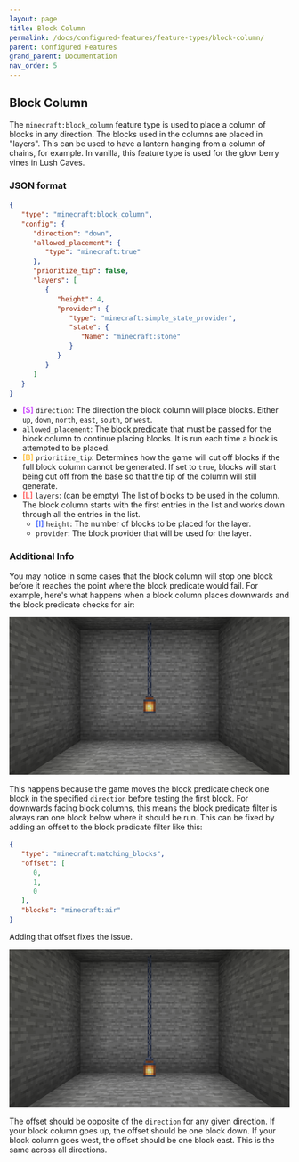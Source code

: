```yaml
---
layout: page
title: Block Column
permalink: /docs/configured-features/feature-types/block-column/
parent: Configured Features
grand_parent: Documentation
nav_order: 5
---
```


## Block Column

<style>
re {color:#FF6F6F;font-weight:bold}
or {color:#FEC856;font-weight:bold}
bl {color:#5573FF;font-weight:bold}
pu {color:#CE52FE;font-weight:bold}
</style>

The `minecraft:block_column` feature type is used to place a column of blocks in any direction. The blocks used in the columns are placed in "layers". This can be used to have a lantern hanging from a column of chains, for example. In vanilla, this feature type is used for the glow berry vines in Lush Caves.

### JSON format

```json
{
   "type": "minecraft:block_column",
   "config": {
      "direction": "down",
      "allowed_placement": {
         "type": "minecraft:true"
      },
      "prioritize_tip": false,
      "layers": [
         {
            "height": 4,
            "provider": {
               "type": "minecraft:simple_state_provider",
               "state": {
                  "Name": "minecraft:stone"
               }
            }
         }
      ]
   }
}
```

* ‌<pu>[S]</pu> `direction`: The direction the block column will place blocks. Either `up`, `down`, `north`, `east`, `south`, or `west`.
* `allowed_placement`: The [block predicate](/docs/misc/block-predicates/) that must be passed for the block column to continue placing blocks. It is run each time a block is attempted to be placed.
* ‌<or>[B]</or> `prioritize_tip`: Determines how the game will cut off blocks if the full block column cannot be generated. If set to `true`, blocks will start being cut off from the base so that the tip of the column will still generate.
* ‌<re>[L]</re> `layers`: (can be empty) The list of blocks to be used in the column. The block column starts with the first entries in the list and works down through all the entries in the list.
   * ‌<bl>[I]</bl> `height`: The number of blocks to be placed for the layer.
   * `provider`: The block provider that will be used for the layer.

### Additional Info

You may notice in some cases that the block column will stop one block before it reaches the point where the block predicate would fail. For example, here's what happens when a block column places downwards and the block predicate checks for air:

![(Image of the block column stopping a block before hitting the ground)](/docs/docs/configured-features/feature-types/images/block-column/1.png)

This happens because the game moves the block predicate check one block in the specified `direction` before testing the first block. For downwards facing block columns, this means the block predicate filter is always ran one block below where it should be run. This can be fixed by adding an offset to the block predicate filter like this:

```json
{
   "type": "minecraft:matching_blocks",
   "offset": [
      0,
      1,
      0
   ],
   "blocks": "minecraft:air"
}
```

Adding that offset fixes the issue.

![(Image of the block column touching the ground)](/docs/docs/configured-features/feature-types/images/block-column/2.png)

The offset should be opposite of the `direction` for any given direction. If your block column goes up, the offset should be one block down. If your block column goes west, the offset should be one block east. This is the same across all directions.